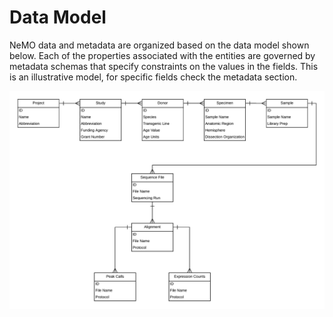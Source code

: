 # Data Model

NeMO data and metadata are organized based on the data model shown below. Each of the properties associated with the entities are governed by metadata schemas that specify constraints on the values in the fields. This is an illustrative model, for specific fields check the metadata section.

![NeMO Data Model](images/nemo_data_portal/nemo-data-model.png)
